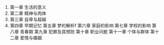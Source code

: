1. 第一章 生活的意义
2. 第二章 精神与肉体
3. 第三章 自卑与超越
4. 第四章 早期记忆
   第五章 梦的解析f 
   第六章 家庭的影响
   第七章 学校的影响
   第八章 青春期
   第九章 犯罪及其预防
   第十章 职业问题
   第十一章 个体与群体
   第十二章 爱情与婚姻



